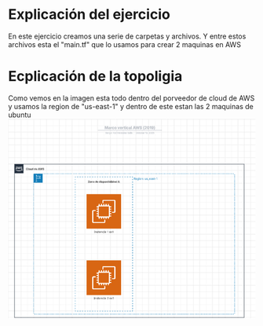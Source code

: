 # Explicación del ejercicio
En este ejercicio creamos una serie de carpetas y archivos.
Y entre estos archivos esta el "main.tf"  que lo usamos para crear 2 maquinas en AWS

# Ecplicación de la topoligia 
Como vemos en la imagen esta todo dentro del porveedor de cloud de AWS y usamos la region de "us-east-1" y dentro de este estan las 2 maquinas de ubuntu 
![Topologia Ejercicio 1](assets/zizi.png)
